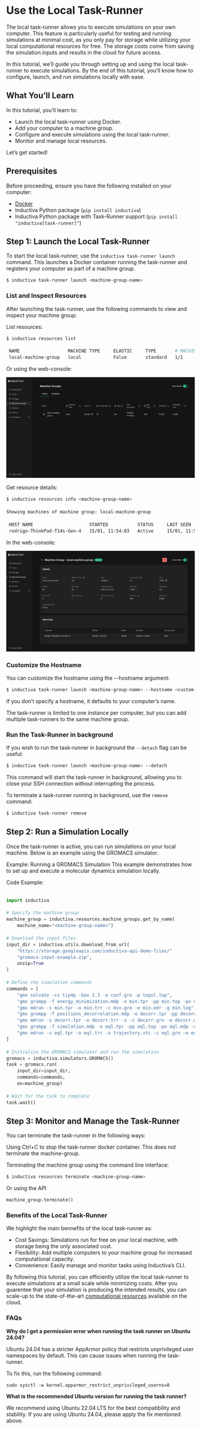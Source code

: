 # Use the Local Task-Runner

The local task-runner allows you to execute simulations on your own computer. This feature is particularly useful for testing and running simulations at minimal cost, as you only pay for storage while utilizing your local computational resources for free. The storage costs come from saving the simulation inputs and results in the cloud for future access.

In this tutorial, we’ll guide you through setting up and using the local task-runner to execute simulations. By the end of this tutorial, you’ll know how to configure, launch, and run simulations locally with ease.

## What You’ll Learn

In this tutorial, you’ll learn to:

- Launch the local task-runner using Docker.
- Add your computer to a machine group.
- Configure and execute simulations using the local task-runner.
- Monitor and manage local resources.

Let’s get started!

## Prerequisites

Before proceeding, ensure you have the following installed on your computer:

- [Docker](https://www.docker.com/)
- Inductiva Python package (`pip install inductiva`)
- Inductiva Python package with Task-Runner support (`pip install "inductiva[task-runner]"`)

## Step 1: Launch the Local Task-Runner

To start the local task-runner, use the `inductiva task-runner launch` command. This launches a Docker container running the task-runner and registers your computer as part of a machine group.

```bash
$ inductiva task-runner launch <machine-group-name>
```

### List and Inspect Resources
After launching the task-runner, use the following commands to view and inspect your machine group:

List resources:

```bash
$ inductiva resources list

 NAME                  MACHINE TYPE     ELASTIC     TYPE       # MACHINES     DATA SIZE IN GB     SPOT     STARTED AT (UTC)     IDLE TIME     MAX COST ($/HOUR)
 local-machine-group   local            False       standard   1/1            32                  False    15/01, 11:54:02      0:00:19       0

```

Or using the web-console:

![Active machine groups list](../_static/how_to/machine-group-list.png)

Get resource details:
```bash
$ inductiva resources info <machine-group-name>

Showing machines of machine group: local-machine-group

 HOST NAME                     STARTED           STATUS     LAST SEEN         RUNNING TASK
 rodrigo-ThinkPad-T14s-Gen-4   15/01, 11:54:03   Active     15/01, 11:54:33   n/a

```

In the web-console:

![Machine group detail](../_static/how_to/machine-group-detail.png)

### Customize the Hostname
You can customize the hostname using the --hostname argument:

```bash
$ inductiva task-runner launch <machine-group-name> --hostname <custom-hostname>
```
If you don’t specify a hostname, it defaults to your computer’s name.

The task-runner is limited to one instance per computer, but you can add multiple task-runners to the same machine group.

### Run the Task-Runner in background

If you wish to run the task-runner in background the `--detach` flag can be useful:

```bash
$ inductiva task-runner launch <machine-group-name> --detach
```
This command will start the task-runner in background, allowing you to close your SSH connection without interrupting the process.

To terminate a task-runner running in background, use the `remove` command:
```bash
$ inductiva task-runner remove
```

## Step 2: Run a Simulation Locally
Once the task-runner is active, you can run simulations on your local machine. Below is an example using the GROMACS simulator.

Example: Running a GROMACS Simulation
This example demonstrates how to set up and execute a molecular dynamics simulation locally.

Code Example:
```python

import inductiva

# Specify the machine group
machine_group = inductiva.resources.machine_groups.get_by_name(
    machine_name="<machine-group-name>")

# Download the input files
input_dir = inductiva.utils.download_from_url(
    "https://storage.googleapis.com/inductiva-api-demo-files/"
    "gromacs-input-example.zip",
    unzip=True
)

# Define the simulation commands
commands = [
    "gmx solvate -cs tip4p -box 2.3 -o conf.gro -p topol.top",
    "gmx grompp -f energy_minimization.mdp -o min.tpr -pp min.top -po min.mdp -c conf.gro -p topol.top",
    "gmx mdrun -s min.tpr -o min.trr -c min.gro -e min.edr -g min.log",
    "gmx grompp -f positions_decorrelation.mdp -o decorr.tpr -pp decorr.top -po decorr.mdp -c min.gro",
    "gmx mdrun -s decorr.tpr -o decorr.trr -x -c decorr.gro -e decorr.edr -g decorr.log",
    "gmx grompp -f simulation.mdp -o eql.tpr -pp eql.top -po eql.mdp -c decorr.gro",
    "gmx mdrun -s eql.tpr -o eql.trr -x trajectory.xtc -c eql.gro -e eql.edr -g eql.log",
]

# Initialize the GROMACS simulator and run the simulation
gromacs = inductiva.simulators.GROMACS()
task = gromacs.run(
    input_dir=input_dir,
    commands=commands,
    on=machine_group)

# Wait for the task to complete
task.wait()
```
## Step 3: Monitor and Manage the Task-Runner
You can terminate the task-runner in the following ways:

Using Ctrl+C to stop the task-runner docker container. This does not terminate the machine-group.

Terminating the machine group using the command line interface:
```bash
$ inductiva resources terminate <machine-group-name>
```

Or using the API
```python
machine_group.terminate()
```

### Benefits of the Local Task-Runner
We highlight the main bennefits of the local task-runner as:
- Cost Savings: Simulations run for free on your local machine, with storage being the only associated cost.
- Flexibility: Add multiple computers to your machine group for increased computational capacity.
- Convenience: Easily manage and monitor tasks using Inductiva’s CLI.


By following this tutorial, you can efficiently utilize the local task-runner to execute simulations at a small scale while minimizing costs. After you guarentee that your simulation is producing the intended results, you can scale-up to the state-of-the-art [computational resources](https://cloud.google.com/compute/docs/machine-resource) available on the cloud.


### FAQs

**Why do I get a permission error when running the task runner on Ubuntu 24.04?**

Ubuntu 24.04 has a stricter AppArmor policy that restricts unprivileged user namespaces by default. This can cause issues when running the task-runner.

To fix this, run the following command:

```
sudo sysctl -w kernel.apparmor_restrict_unprivileged_userns=0
```

**What is the recommended Ubuntu version for running the task runner?**

We recommend using Ubuntu 22.04 LTS for the best compatibility and stability. If you are using Ubuntu 24.04, please apply the fix mentioned above.
